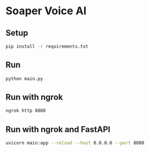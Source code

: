 # Soaper Voice AI


## Setup

```bash
pip install -r requirements.txt
```


## Run

```bash
python main.py
```

## Run with ngrok

```bash
ngrok http 8080
```

## Run with ngrok and FastAPI

```bash
uvicorn main:app --reload --host 0.0.0.0 --port 8080
```

